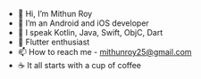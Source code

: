- 👋 Hi, I’m Mithun Roy
- 👀 I’m an Android and iOS developer
- 🫠 I speak Kotlin, Java, Swift, ObjC, Dart
- 🤘 Flutter enthusiast
- 📫 How to reach me - mithunroy25@gmail.com
- ☕️ It all starts with a cup of coffee

<!---
roymithun/roymithun is a ✨ special ✨ repository because its `README.md` (this file) appears on your GitHub profile.
You can click the Preview link to take a look at your changes.
--->
